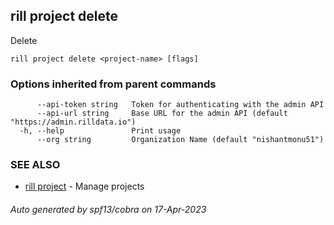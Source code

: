 ## rill project delete

Delete

```
rill project delete <project-name> [flags]
```

### Options inherited from parent commands

```
      --api-token string   Token for authenticating with the admin API
      --api-url string     Base URL for the admin API (default "https://admin.rilldata.io")
  -h, --help               Print usage
      --org string         Organization Name (default "nishantmonu51")
```

### SEE ALSO

* [rill project](rill_project.md)	 - Manage projects

###### Auto generated by spf13/cobra on 17-Apr-2023

